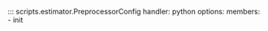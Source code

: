 ::: scripts.estimator.PreprocessorConfig
    handler: python
    options:
      members:
        - init
